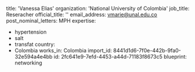 title: 'Vanessa Elias'
organization: 'National University of Colombia'
job_title: Reseracher
official_title: ''
email_address: vmarie@unal.edu.co
post_nominal_letters: MPH
expertise:
  - hypertension
  - salt
  - transfat
country:
  - Colombia
works_in: Colombia
import_id: 8441d1d6-7f0e-442b-9fa0-32e594a4e4bb
id: 2fc641e9-7efd-4453-a44d-71183f8673c5
blueprint: networking
